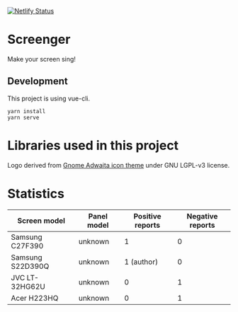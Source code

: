 [![Netlify Status](https://api.netlify.com/api/v1/badges/e3b6223f-65f4-4de2-a70a-72ffbac3dc68/deploy-status)](https://app.netlify.com/sites/screenger/deploys)

# Screenger

Make your screen sing!

## Development

This project is using vue-cli.

```
yarn install
yarn serve
```

# Libraries used in this project

Logo derived from [Gnome Adwaita icon theme](https://github.com/GNOME/adwaita-icon-theme) under GNU LGPL-v3 license.

# Statistics

| Screen model          | Panel model           | Positive reports | Negative reports |
|-----------------------|-----------------------|------------------|------------------|
| Samsung C27F390       | unknown               | 1                | 0                |
| Samsung S22D390Q      | unknown               | 1 (author)       | 0                |
| JVC LT-32HG62U        | unknown               | 0                | 1                |
| Acer H223HQ           | unknown               | 0                | 1                |

